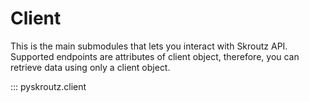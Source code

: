 # Client

This is the main submodules that lets you interact with Skroutz API. Supported endpoints are attributes of client object, therefore, you can retrieve data using only a client object.

::: pyskroutz.client